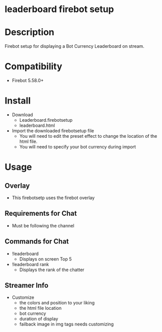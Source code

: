# leaderboard firebot setup

# Description
Firebot setup for displaying a Bot Currency Leaderboard on stream.

# Compatibility
+ Firebot 5.58.0+

# Install
+ Download
  + Leaderboard.firebotsetup
  + leaderboard.html
+ Import the downloaded firebotsetup file
  + You will need to edit the preset effect to change the location of the html file.
  + You will need to specify your bot currency during import

# Usage

## Overlay
+ This firebotsetp uses the firebot overlay

## Requirements for Chat
+ Must be following the channel

## Commands for Chat
+ !leaderboard
  + Displays on screen Top 5
+ !leaderboard rank
  + Displays the rank of the chatter

## Streamer Info
+ Customize
  + the colors and position to your liking
  + the html file location
  + bot currency
  + duration of display
  + failback image in img tags needs customizing
